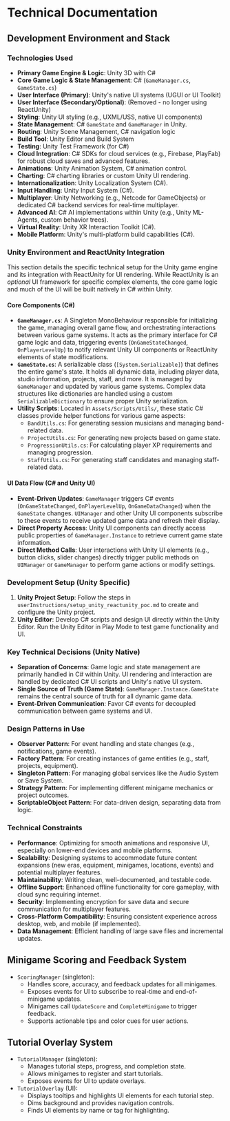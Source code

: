 # Technical Documentation

## Development Environment and Stack

### Technologies Used
- **Primary Game Engine & Logic**: Unity 3D with C#
- **Core Game Logic & State Management**: C# (`GameManager.cs`, `GameState.cs`)
- **User Interface (Primary)**: Unity's native UI systems (UGUI or UI Toolkit)
- **User Interface (Secondary/Optional)**: (Removed - no longer using ReactUnity)
- **Styling**: Unity UI styling (e.g., UXML/USS, native UI components)
- **State Management**: C# `GameState` and `GameManager` in Unity.
- **Routing**: Unity Scene Management, C# navigation logic
- **Build Tool**: Unity Editor and Build System
- **Testing**: Unity Test Framework (for C#)
- **Cloud Integration**: C# SDKs for cloud services (e.g., Firebase, PlayFab) for robust cloud saves and advanced features.
- **Animations**: Unity Animation System, C# animation control.
- **Charting**: C# charting libraries or custom Unity UI rendering.
- **Internationalization**: Unity Localization System (C#).
- **Input Handling**: Unity Input System (C#).
- **Multiplayer**: Unity Networking (e.g., Netcode for GameObjects) or dedicated C# backend services for real-time multiplayer.
- **Advanced AI**: C# AI implementations within Unity (e.g., Unity ML-Agents, custom behavior trees).
- **Virtual Reality**: Unity XR Interaction Toolkit (C#).
- **Mobile Platform**: Unity's multi-platform build capabilities (C#).

### Unity Environment and ReactUnity Integration

This section details the specific technical setup for the Unity game engine and its integration with ReactUnity for UI rendering. While ReactUnity is an *optional* UI framework for specific complex elements, the core game logic and much of the UI will be built natively in C# within Unity.

#### Core Components (C#)
- **`GameManager.cs`**: A Singleton MonoBehaviour responsible for initializing the game, managing overall game flow, and orchestrating interactions between various game systems. It acts as the primary interface for C# game logic and data, triggering events (`OnGameStateChanged`, `OnPlayerLevelUp`) to notify relevant Unity UI components or ReactUnity elements of state modifications.
- **`GameState.cs`**: A serializable class (`[System.Serializable]`) that defines the entire game's state. It holds all dynamic data, including player data, studio information, projects, staff, and more. It is managed by `GameManager` and updated by various game systems. Complex data structures like dictionaries are handled using a custom `SerializableDictionary` to ensure proper Unity serialization.
- **Utility Scripts**: Located in `Assets/Scripts/Utils/`, these static C# classes provide helper functions for various game aspects:
    - `BandUtils.cs`: For generating session musicians and managing band-related data.
    - `ProjectUtils.cs`: For generating new projects based on game state.
    - `ProgressionUtils.cs`: For calculating player XP requirements and managing progression.
    - `StaffUtils.cs`: For generating staff candidates and managing staff-related data.

#### UI Data Flow (C# and Unity UI)
- **Event-Driven Updates**: `GameManager` triggers C# events (`OnGameStateChanged`, `OnPlayerLevelUp`, `OnGameDataChanged`) when the `GameState` changes. `UIManager` and other Unity UI components subscribe to these events to receive updated game data and refresh their display.
- **Direct Property Access**: Unity UI components can directly access public properties of `GameManager.Instance` to retrieve current game state information.
- **Direct Method Calls**: User interactions with Unity UI elements (e.g., button clicks, slider changes) directly trigger public methods on `UIManager` or `GameManager` to perform game actions or modify settings.

### Development Setup (Unity Specific)
1.  **Unity Project Setup**: Follow the steps in `userInstructions/setup_unity_reactunity_poc.md` to create and configure the Unity project.
2.  **Unity Editor**: Develop C# scripts and design UI directly within the Unity Editor. Run the Unity Editor in Play Mode to test game functionality and UI.

### Key Technical Decisions (Unity Native)
- **Separation of Concerns**: Game logic and state management are primarily handled in C# within Unity. UI rendering and interaction are handled by dedicated C# UI scripts and Unity's native UI system.
- **Single Source of Truth (Game State)**: `GameManager.Instance.GameState` remains the central source of truth for all dynamic game data.
- **Event-Driven Communication**: Favor C# events for decoupled communication between game systems and UI.

### Design Patterns in Use
- **Observer Pattern**: For event handling and state changes (e.g., notifications, game events).
- **Factory Pattern**: For creating instances of game entities (e.g., staff, projects, equipment).
- **Singleton Pattern**: For managing global services like the Audio System or Save System.
- **Strategy Pattern**: For implementing different minigame mechanics or project outcomes.
- **ScriptableObject Pattern**: For data-driven design, separating data from logic.

### Technical Constraints
- **Performance**: Optimizing for smooth animations and responsive UI, especially on lower-end devices and mobile platforms.
- **Scalability**: Designing systems to accommodate future content expansions (new eras, equipment, minigames, locations, events) and potential multiplayer features.
- **Maintainability**: Writing clean, well-documented, and testable code.
- **Offline Support**: Enhanced offline functionality for core gameplay, with cloud sync requiring internet.
- **Security**: Implementing encryption for save data and secure communication for multiplayer features.
- **Cross-Platform Compatibility**: Ensuring consistent experience across desktop, web, and mobile (if implemented).
- **Data Management**: Efficient handling of large save files and incremental updates.

## Minigame Scoring and Feedback System
- `ScoringManager` (singleton):
  - Handles score, accuracy, and feedback updates for all minigames.
  - Exposes events for UI to subscribe to real-time and end-of-minigame updates.
  - Minigames call `UpdateScore` and `CompleteMinigame` to trigger feedback.
  - Supports actionable tips and color cues for user actions.

## Tutorial Overlay System
- `TutorialManager` (singleton):
  - Manages tutorial steps, progress, and completion state.
  - Allows minigames to register and start tutorials.
  - Exposes events for UI to update overlays.
- `TutorialOverlay` (UI):
  - Displays tooltips and highlights UI elements for each tutorial step.
  - Dims background and provides navigation controls.
  - Finds UI elements by name or tag for highlighting.
